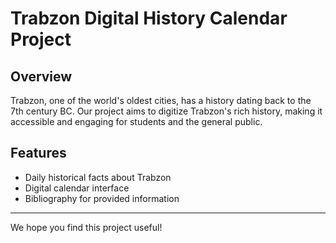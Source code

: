 # Trabzon Digital History Calendar Project

## Overview

Trabzon, one of the world's oldest cities, has a history dating back to the 7th century BC. Our project aims to digitize Trabzon's rich history, making it accessible and engaging for students and the general public.

## Features

- Daily historical facts about Trabzon
- Digital calendar interface
- Bibliography for provided information

---

We hope you find this project useful!
